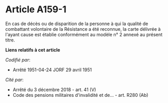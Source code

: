 # Article A159-1

En cas de décès ou de disparition de la personne à qui la qualité de combattant volontaire de la Résistance a été reconnue,
la carte délivrée à l'ayant cause est établie conformément au modèle n° 2 annexé au présent titre.

**Liens relatifs à cet article**

_Codifié par_:

  - Arrêté 1951-04-24 JORF 29 avril 1951

_Cité par_:

  - Arrêté du 3 décembre 2018 - art. 41 (V)
  - Code des pensions militaires d'invalidité et de... - art. R280 (Ab)
